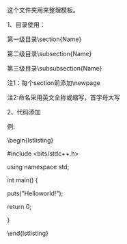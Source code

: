 这个文件夹用来整理模板。

1、目录使用：

第一级目录\section{Name}

第二级目录\subsection{Name}

第三级目录\subsubsection{Name}

注1：每个section前添加\newpage

注2:命名采用英文全称或缩写，首字母大写



2、代码添加

例:

\begin{lstlisting}

#include <bits/stdc++.h>

using namespace std;

int main() {

  puts("Helloworld!");

  return 0;

}

\end{lstlisting}